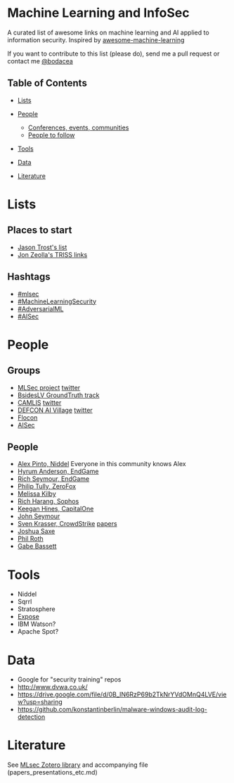 # Machine Learning and InfoSec

A curated list of awesome links on machine learning and AI applied to information security. Inspired by [awesome-machine-learning](https://github.com/josephmisiti/awesome-machine-learning/)

If you want to contribute to this list (please do), send me a pull request or contact me [@bodacea](https://twitter.com/bodacea)

## Table of Contents

<!-- MarkdownTOC depth=4 -->

- [Lists](#lists)

- [People](#people)
    - [Conferences, events, communities](#groups)
    - [People to follow](#people)

- [Tools](#tools)

- [Data](#data)

- [Literature](#literature)

<!-- /MarkdownTOC -->

# Lists

## Places to start

* [Jason Trost's list](http://www.covert.io/the-definitive-security-datascience-and-machinelearning-guide/)
* [Jon Zeolla's TRISS links](https://github.com/JonZeolla/Presentations/blob/master/2017-10-20_TRISS/README.md)

## Hashtags

* [#mlsec](https://twitter.com/hashtag/mlsec)
* [#MachineLearningSecurity](https://twitter.com/hashtag/MachineLearningSecurity)
* [#AdversarialML](https://twitter.com/hashtag/AdversarialML)
* [#AISec](https://twitter.com/hashtag/AISec)

# People

## Groups

* [MLSec project](https://www.mlsecproject.org/) [twitter](https://twitter.com/MLSecProject)
* [BsidesLV GroundTruth track](https://www.bsideslv.org/tracks/#bslv-ground-truth)
* [CAMLIS](https://www.camlis.org/) [twitter](https://twitter.com/camlisorg)
* [DEFCON AI Village](https://aivillage.org/) [twitter](https://twitter.com/aivillage_dc)
* [Flocon](https://www.cert.org/flocon/)
* [AISec](http://www-bcf.usc.edu/~aruneshs/AISec2015/Program.html)

## People

* [Alex Pinto, Niddel](https://twitter.com/alexcpsec) Everyone in this community knows Alex
* [Hyrum Anderson, EndGame](https://twitter.com/drhyrum)
* [Rich Seymour, EndGame](https://twitter.com/rseymour)
* [Philip Tully, ZeroFox](https://twitter.com/phtully)
* [Melissa Kilby](https://twitter.com/CyberMatrixAI)
* [Rich Harang, Sophos](https://twitter.com/rharang)
* [Keegan Hines, CapitalOne](https://twitter.com/keeghin)
* [John Seymour](https://twitter.com/_delta_zero)
* [Sven Krasser, CrowdStrike](https://twitter.com/SvenKrasser) [papers](http://www.skrasser.com/publications/#krasser2015val)
* [Joshua Saxe](https://twitter.com/joshua_saxe)
* [Phil Roth](https://twitter.com/mrphilroth)
* [Gabe Bassett](https://blog.infosecanalytics.com/)

# Tools

* Niddel
* Sqrrl
* Stratosphere
* [Expose](https://www.blackhat.com/us-16/arsenal.html#joshua-saxe)
* IBM Watson?
* Apache Spot?

# Data

* Google for "security training" repos
* http://www.dvwa.co.uk/
* https://drive.google.com/file/d/0B_IN6RzP69b2TkNrYVdOMnQ4LVE/view?usp=sharing
* https://github.com/konstantinberlin/malware-windows-audit-log-detection

# Literature

See [MLsec Zotero library](https://www.zotero.org/groups/2202905/mlsec/items) and accompanying file (papers_presentations_etc.md)




